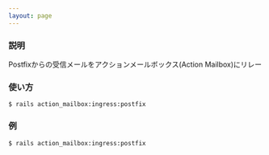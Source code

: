 ```yaml
---
layout: page
---
```


### 説明

Postfixからの受信メールをアクションメールボックス(Action Mailbox)にリレー

### 使い方

    $ rails action_mailbox:ingress:postfix

### 例

    $ rails action_mailbox:ingress:postfix
